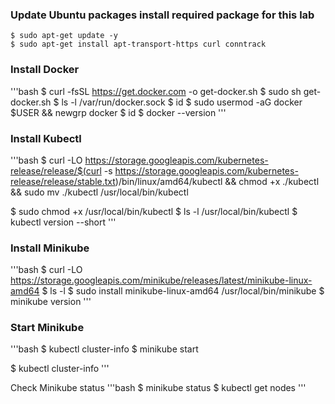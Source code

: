 ### Update Ubuntu packages install required package for this lab

```
$ sudo apt-get update -y
$ sudo apt-get install apt-transport-https curl conntrack
```

### Install Docker
'''bash
$ curl -fsSL https://get.docker.com -o get-docker.sh
$ sudo sh get-docker.sh
$ ls -l /var/run/docker.sock
$ id
$ sudo usermod -aG docker $USER && newgrp docker
$ id
$ docker --version
'''

### Install Kubectl
'''bash
$ curl -LO https://storage.googleapis.com/kubernetes-release/release/$(curl -s https://storage.googleapis.com/kubernetes-release/release/stable.txt)/bin/linux/amd64/kubectl &&   chmod +x ./kubectl && sudo mv ./kubectl /usr/local/bin/kubectl

$ sudo chmod +x /usr/local/bin/kubectl
$ ls -l /usr/local/bin/kubectl
$ kubectl version --short
'''

### Install Minikube
'''bash
$ curl -LO https://storage.googleapis.com/minikube/releases/latest/minikube-linux-amd64
$ ls -l 
$ sudo install minikube-linux-amd64 /usr/local/bin/minikube
$ minikube version
'''

### Start Minikube
'''bash
$ kubectl cluster-info
$ minikube start

$ kubectl cluster-info
'''

Check Minikube status
'''bash
$ minikube status
$ kubectl get nodes
'''
